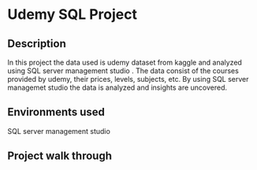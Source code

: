 # Udemy SQL Project

## Description
In this project the data used is udemy dataset from kaggle and analyzed using SQL server management studio . The data consist of the courses provided by udemy, their prices, levels, subjects, etc. By using SQL server managemet studio the data is analyzed and insights are uncovered.

## Environments used
SQL server management studio

## Project walk through

